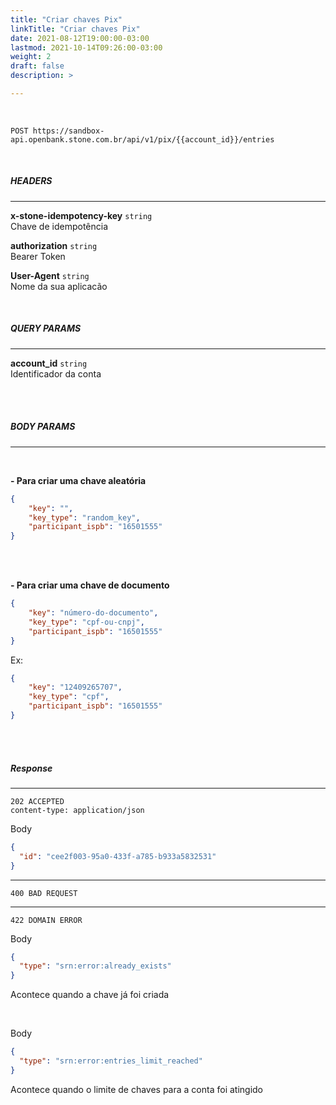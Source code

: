 ```yaml
---
title: "Criar chaves Pix"
linkTitle: "Criar chaves Pix"
date: 2021-08-12T19:00:00-03:00
lastmod: 2021-10-14T09:26:00-03:00
weight: 2
draft: false
description: >

---
```

<br>

```
POST https://sandbox-api.openbank.stone.com.br/api/v1/pix/{{account_id}}/entries
```
<br>

##### **HEADERS**
---

**x-stone-idempotency-key** `string`
<br>Chave de idempotência

**authorization** `string`
<br> Bearer Token

**User-Agent** `string`
<br>Nome da sua aplicacão

<br>

##### **QUERY PARAMS**
---

**account_id** `string`
<br> Identificador da conta
<br> <br> 

<br>

##### **BODY PARAMS**
---
<br>

**- Para criar uma chave aleatória**


```json
{
    "key": "",
    "key_type": "random_key",
    "participant_ispb": "16501555"
}
```
<br> <br> 

**- Para criar uma chave de documento**


```json
{
    "key": "número-do-documento",
    "key_type": "cpf-ou-cnpj",
    "participant_ispb": "16501555"
}
```
Ex: 
```json
{
    "key": "12409265707",
    "key_type": "cpf",
    "participant_ispb": "16501555"
}
```


<br> <br> 
##### **Response**
---

```
202 ACCEPTED
content-type: application/json
```

Body
```json
{
  "id": "cee2f003-95a0-433f-a785-b933a5832531"
}
```

---

```
400 BAD REQUEST
```

---

```
422 DOMAIN ERROR
```

Body
```json
{
  "type": "srn:error:already_exists"
}
```
Acontece quando a chave já foi criada

<br>

Body
```json
{
  "type": "srn:error:entries_limit_reached"
}
```
Acontece quando o limite de chaves para a conta foi atingido
<br> <br> 

